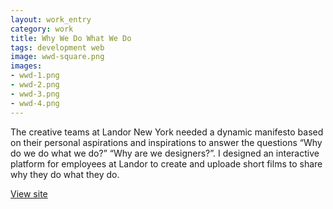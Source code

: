 ```yaml
---              
layout: work_entry
category: work
title: Why We Do What We Do
tags: development web
image: wwd-square.png
images: 
- wwd-1.png
- wwd-2.png
- wwd-3.png
- wwd-4.png
---
```

The creative teams at Landor New York needed a dynamic manifesto based on their personal aspirations and inspirations to answer the questions “Why do we do what we do?” “Why are we designers?”. I designed an interactive platform for employees at Landor to create and uploade short films to share why they do what they do.

[View site](http://wwdwwd.net/)